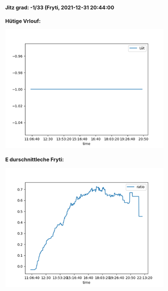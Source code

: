 ### Jitz grad: -1/33 (Fryti, 2021-12-31 20:44:00

### Hütige Vrlouf:
![Graph](Today.png)

### E durschnittleche Fryti:
![Graph](Fryti.png)